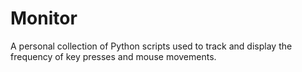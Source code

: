 # Monitor

A personal collection of Python scripts used to track and display
the frequency of key presses and mouse movements.
